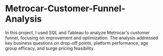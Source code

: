 # Metrocar-Customer-Funnel-Analysis
In this project, I used SQL and Tableau to analyze Metrocar's customer funnel, focusing on improvement and optimization. The analysis addressed key business questions on drop-off points, platform performance, age group efficacy, and surge pricing feasibility. 
